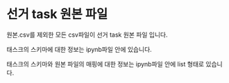# 선거 task 원본 파일
원본.csv를 제외한 모든 csv파일이 선거 task 원본 파일 입니다.

태스크의 스키마에 대한 정보는 ipynb파일 안에 있습니다.

태스크의 스키마와 원본 파일의 매핑에 대한 정보는 ipynb파일 안에 list 형태로 있습니다.